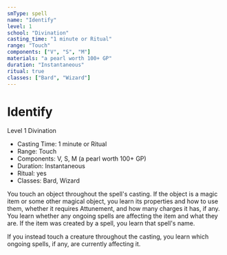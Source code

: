 ```yaml
---
smType: spell
name: "Identify"
level: 1
school: "Divination"
casting_time: "1 minute or Ritual"
range: "Touch"
components: ["V", "S", "M"]
materials: "a pearl worth 100+ GP"
duration: "Instantaneous"
ritual: true
classes: ["Bard", "Wizard"]
---
```


# Identify
Level 1 Divination

- Casting Time: 1 minute or Ritual
- Range: Touch
- Components: V, S, M (a pearl worth 100+ GP)
- Duration: Instantaneous
- Ritual: yes
- Classes: Bard, Wizard

You touch an object throughout the spell's casting. If the object is a magic item or some other magical object, you learn its properties and how to use them, whether it requires Attunement, and how many charges it has, if any. You learn whether any ongoing spells are affecting the item and what they are. If the item was created by a spell, you learn that spell's name.

If you instead touch a creature throughout the casting, you learn which ongoing spells, if any, are currently affecting it.
